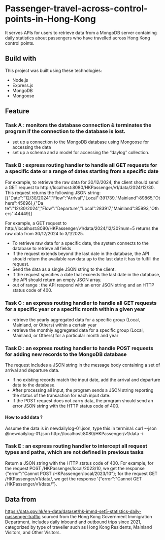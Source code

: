 # Passenger-travel-across-control-points-in-Hong-Kong

It serves APIs for users to retrieve data from a MongoDB server containing daily statistics about passengers who have travelled across Hong Kong control points.


## Build with
This project was built using these technologies:
- Node.js
- Express.js
- MongoDB
- Mongoose

## Feature
### Task A : monitors the database connection & terminates the program if the connection to the database is lost.
- set up a connection to the MongoDB database using Mongoose for accessing the data
- set up a schema and a model for accessing the “daylog” collection.

### Task B : express routing handler to handle all GET requests for a specific date or a range of dates starting from a specific date
For example, to retrieve the raw data for 30/12/2024, the client should send a GET request to http://localhost:8080/HKPassenger/v1/data/2024/12/30. 
This request returns the following JSON string: 
[{"Date":"12/30/2024","Flow":"Arrival","Local":391739,"Mainland":89865,"Others":45696},{"Da
 te":"12/30/2024","Flow":"Departure","Local":283917,"Mainland":85993,"Others":44449}]

 For example, a GET request to http://localhost:8080/HKPassenger/v1/data/2024/12/30?num=5 returns the raw data from 30/12/2024 to 3/1/2025. 
- To retrieve raw data for a specific date, the system connects to the database to retrieve all fields
-  If the request extends beyond the last date in the database, the API should return the available raw data up to the last date it has to fulfill the request. 
- Send the data as a single JSON string to the client.  
- If the request specifies a date that exceeds the last date in the database, the API should return 
an empty JSON array. 
- out of range :  the API respond with an error JSON string and an HTTP status code of 400. 

### Task C : an express routing handler to handle all GET requests for a specific year or a specific month within a given year
-  retrieve the yearly aggregated data for a specific group (Local, Mainland, or Others) within a certain year
-  retrieve the monthly aggregated data for a specific group (Local, Mainland, or Others) for a particular month and year

### Task D : an express routing handler to handle POST requests for adding new records to the MongoDB database
The request includes a JSON string in the message body containing a set of arrival and departure data. 
- If no existing records match the input date, add the arrival and departure data to the database. 
- After processing all input, the program sends a JSON string reporting the status of the transaction for each input date.
- If the POST request does not carry data, the program should send an error JSON string with the HTTP status code of 400.

#### How to add data ?
Assume the data is in newdailylog-01.json, type this in terminal: 
curl --json @newdailylog-01.json http://localhost:8080/HKPassenger/v1/data -i

### Task E : an express routing handler to intercept all request types and paths, which are not defined in previous tasks

Return a JSON string with the HTTP status code of 400. 
For example, for the request POST /HKPassenger/local/2023/10, we get the response {"error":"Cannot POST /HKPassenger/local/2023/10"}; for the request GET /HKPassenger/v1/data/, we get the response '{"error":"Cannot GET /HKPassenger/v1/data/"}.

## Data from
https://data.gov.hk/en-data/dataset/hk-immd-set5-statistics-daily-passenger-traffic
sourced from the Hong Kong Government Immigration Department, includes daily inbound and outbound trips since 2021, categorized by type of traveller such as Hong Kong Residents, Mainland Visitors, and Other Visitors. 

